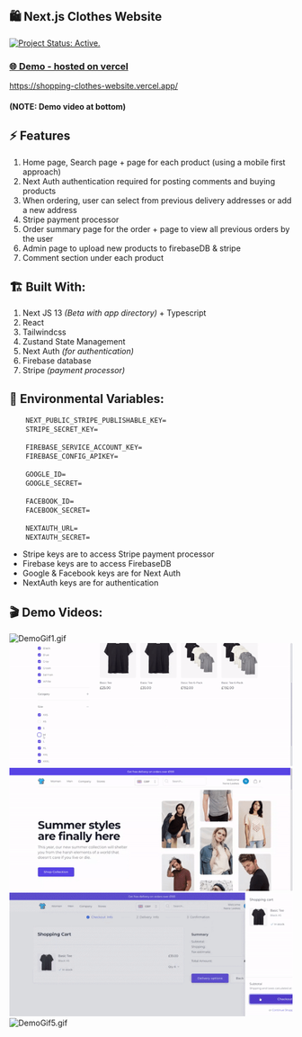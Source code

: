 ## 🛍️ Next.js Clothes Website
[![Project Status: Active.](https://www.repostatus.org/badges/latest/active.svg)](https://www.repostatus.org/#active)

### [🌐 Demo - hosted on vercel](https://shopping-clothes-website.vercel.app/) 
https://shopping-clothes-website.vercel.app/

#### (NOTE: Demo video at bottom)


## ⚡ Features
1. Home page, Search page + page for each product (using a mobile first approach)
2. Next Auth authentication required for posting comments and buying products
3. When ordering, user can select from previous delivery addresses or add a new address
4. Stripe payment processor
5. Order summary page for the order + page to view all previous orders by the user
6. Admin page to upload new products to firebaseDB & stripe
7. Comment section under each product


## 🏗️ Built With:
1. Next JS 13 _(Beta with app directory)_ + Typescript
2. React
3. Tailwindcss
4. Zustand State Management
5. Next Auth _(for authentication)_
6. Firebase database
7. Stripe _(payment processor)_


## 🌳 Environmental Variables:
```
    NEXT_PUBLIC_STRIPE_PUBLISHABLE_KEY=
    STRIPE_SECRET_KEY=
    
    FIREBASE_SERVICE_ACCOUNT_KEY=
    FIREBASE_CONFIG_APIKEY=
    
    GOOGLE_ID=
    GOOGLE_SECRET=
    
    FACEBOOK_ID=
    FACEBOOK_SECRET=
    
    NEXTAUTH_URL=
    NEXTAUTH_SECRET=
```

- Stripe keys are to access Stripe payment processor
- Firebase keys are to access FirebaseDB
- Google & Facebook keys are for Next Auth
- NextAuth keys are for authentication


## 🎬 Demo Videos:
![DemoGif1.gif](public%2FDemoVids%2FDemoGif1.gif)
![DemoGif2.gif](public%2FDemoVids%2FDemoGif2.gif)
![DemoGif3.gif](public%2FDemoVids%2FDemoGif3.gif)
![DemoGif4.gif](public%2FDemoVids%2FDemoGif4.gif)
![DemoGif5.gif](public%2FDemoVids%2FDemoGif5.gif)